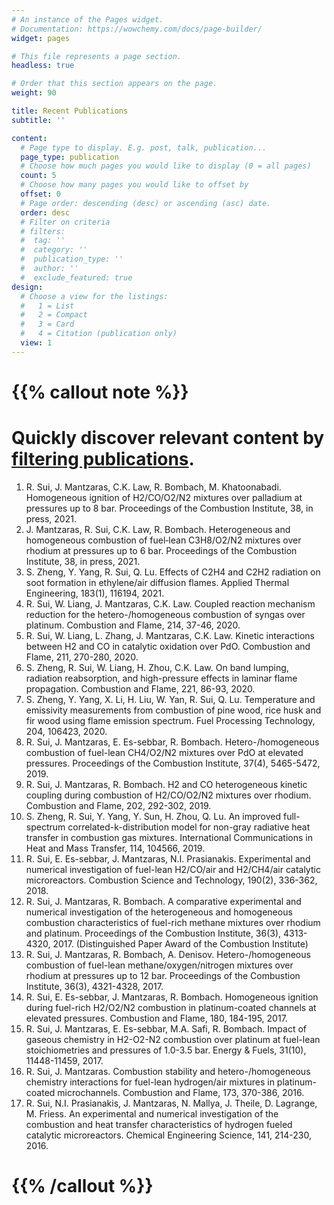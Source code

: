 ```yaml
---
# An instance of the Pages widget.
# Documentation: https://wowchemy.com/docs/page-builder/
widget: pages

# This file represents a page section.
headless: true

# Order that this section appears on the page.
weight: 90

title: Recent Publications
subtitle: ''

content:
  # Page type to display. E.g. post, talk, publication...
  page_type: publication
  # Choose how much pages you would like to display (0 = all pages)
  count: 5
  # Choose how many pages you would like to offset by
  offset: 0
  # Page order: descending (desc) or ascending (asc) date.
  order: desc
  # Filter on criteria
  # filters:
  #  tag: ''
  #  category: ''
  #  publication_type: ''
  #  author: ''
  #  exclude_featured: true
design:
  # Choose a view for the listings:
  #   1 = List
  #   2 = Compact
  #   3 = Card
  #   4 = Citation (publication only)
  view: 1
---
```


# {{% callout note %}}
# Quickly discover relevant content by [filtering publications](./publication/).
1. R. Sui, J. Mantzaras, C.K. Law, R. Bombach, M. Khatoonabadi. Homogeneous ignition of H2/CO/O2/N2 mixtures over palladium at pressures up to 8 bar. Proceedings of the Combustion Institute, 38, in press, 2021.
2. J. Mantzaras, R. Sui, C.K. Law, R. Bombach. Heterogeneous and homogeneous combustion of fuel‑lean C3H8/O2/N2 mixtures over rhodium at pressures up to 6 bar. Proceedings of the Combustion Institute, 38, in press, 2021.
3. S. Zheng, Y. Yang, R. Sui, Q. Lu. Effects of C2H4 and C2H2 radiation on soot formation in ethylene/air diffusion flames. Applied Thermal Engineering, 183(1), 116194, 2021.
4. R. Sui, W. Liang, J. Mantzaras, C.K. Law. Coupled reaction mechanism reduction for the hetero-/homogeneous combustion of syngas over platinum. Combustion and Flame, 214, 37-46, 2020.
5. R. Sui, W. Liang, L. Zhang, J. Mantzaras, C.K. Law. Kinetic interactions between H2 and CO in catalytic oxidation over PdO. Combustion and Flame, 211, 270-280, 2020.
6. S. Zheng, R. Sui, W. Liang, H. Zhou, C.K. Law. On band lumping, radiation reabsorption, and high-pressure effects in laminar flame propagation. Combustion and Flame, 221, 86-93, 2020.
7. S. Zheng, Y. Yang, X. Li, H. Liu, W. Yan, R. Sui, Q. Lu. Temperature and emissivity measurements from combustion of pine wood, rice husk and fir wood using flame emission spectrum. Fuel Processing Technology, 204, 106423, 2020.
8. R. Sui, J. Mantzaras, E. Es-sebbar, R. Bombach. Hetero-/homogeneous combustion of fuel-lean CH4/O2/N2 mixtures over PdO at elevated pressures. Proceedings of the Combustion Institute, 37(4), 5465-5472, 2019.
9. R. Sui, J. Mantzaras, R. Bombach. H2 and CO heterogeneous kinetic coupling during combustion of H2/CO/O2/N2 mixtures over rhodium. Combustion and Flame, 202, 292-302, 2019.
10. S. Zheng, R. Sui, Y. Yang, Y. Sun, H. Zhou, Q. Lu. An improved full-spectrum correlated-k-distribution model for non-gray radiative heat transfer in combustion gas mixtures. International Communications in Heat and Mass Transfer, 114, 104566, 2019.
11. R. Sui, E. Es-sebbar, J. Mantzaras, N.I. Prasianakis. Experimental and numerical investigation of fuel-lean H2/CO/air and H2/CH4/air catalytic microreactors. Combustion Science and Technology, 190(2), 336-362, 2018.
12. R. Sui, J. Mantzaras, R. Bombach. A comparative experimental and numerical investigation of the heterogeneous and homogeneous combustion characteristics of fuel-rich methane mixtures over rhodium and platinum. Proceedings of the Combustion Institute, 36(3), 4313- 4320, 2017. (Distinguished Paper Award of the Combustion Institute)
13. R. Sui, J. Mantzaras, R. Bombach, A. Denisov. Hetero-/homogeneous combustion of fuel-lean methane/oxygen/nitrogen mixtures over rhodium at pressures up to 12 bar. Proceedings of the Combustion Institute, 36(3), 4321-4328, 2017.
14. R. Sui, E. Es-sebbar, J. Mantzaras, R. Bombach. Homogeneous ignition during fuel-rich H2/O2/N2 combustion in platinum-coated channels at elevated pressures. Combustion and Flame, 180, 184-195, 2017.
15. R. Sui, J. Mantzaras, E. Es-sebbar, M.A. Safi, R. Bombach. Impact of gaseous chemistry in H2-O2-N2 combustion over platinum at fuel-lean stoichiometries and pressures of 1.0-3.5 bar. Energy & Fuels, 31(10), 11448-11459, 2017.
16. R. Sui, J. Mantzaras. Combustion stability and hetero-/homogeneous chemistry interactions for fuel-lean hydrogen/air mixtures in platinum-coated microchannels. Combustion and Flame, 173, 370-386, 2016.
17. R. Sui, N.I. Prasianakis, J. Mantzaras, N. Mallya, J. Theile, D. Lagrange, M. Friess. An experimental and numerical investigation of the combustion and heat transfer characteristics of hydrogen fueled catalytic microreactors. Chemical Engineering Science, 141, 214-230, 2016.
# {{% /callout %}}
